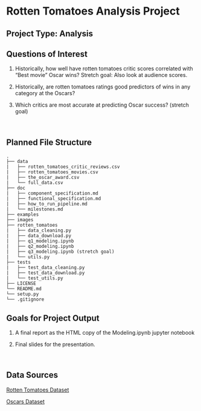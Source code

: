 # Rotten Tomatoes Analysis Project

## Project Type: Analysis

## Questions of Interest

1. Historically, how well have rotten tomatoes critic scores correlated with “Best movie” Oscar wins? Stretch goal: Also look at audience scores.

2. Historically, are rotten tomatoes ratings good predictors of wins in any category at the Oscars?

3. Which critics are most accurate at predicting Oscar success? (stretch goal)

<br>

## Planned File Structure

```
.
├── data
|   ├── rotten_tomatoes_critic_reviews.csv
|   ├── rotten_tomatoes_movies.csv
|   ├── the_oscar_award.csv
|   └── full_data.csv
├── doc
|   ├── component_specification.md
|   ├── functional_specification.md
|   ├── how_to_run_pipeline.md
|   └── milestones.md
├── examples
├── images
├── rotten_tomatoes
|   ├── data_cleaning.py
|   ├── data_download.py
|   ├── q1_modeling.ipynb
|   ├── q2_modeling.ipynb
|   ├── q3_modeling.ipynb (stretch goal)
|   └── utils.py
├── tests
|   ├── test_data_cleaning.py
|   ├── test_data_download.py
|   └── test_utils.py
├── LICENSE
└── README.md
└── setup.py
└── .gitignore
```

## Goals for Project Output

1. A final report as the HTML copy of the Modeling.ipynb jupyter notebook

2. Final slides for the presentation.

<br>

## Data Sources

[Rotten Tomatoes Dataset](https://www.kaggle.com/datasets/stefanoleone992/rotten-tomatoes-movies-and-critic-reviews-dataset?select=rotten_tomatoes_movies.csv)

[Oscars Dataset](https://www.kaggle.com/datasets/unanimad/the-oscar-award)
